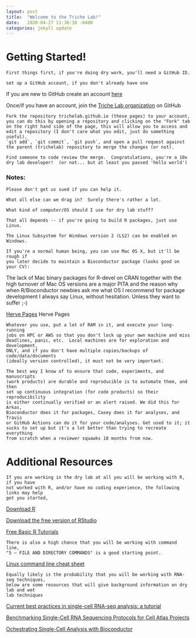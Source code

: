 ```yaml
---
layout: post
title:  "Welcome to the Triche Lab!"
date:   2020-04-27 11:36:38 -0400
categories: jekyll update
---
```


# Getting Started!

	First things first, if you're doing dry work, you'll need a GitHub ID.
  
    set up a GitHub account, if you don't already have one

If you are new to GitHub create an account [here](https://github.com/join)

Once/if you have an account, join the [Triche Lab organization](https://github.com/trichelab/) on GitHub

    Fork the repository trichelab.github.io (these pages) to your account, 
    you can do this by opening a repository and clicking on the "Fork" tab
    on the right hand side of the page, this will allow you to access and 
    edit a repository (I don't care what you edit, just do something useful), 
    `git add`, `git commit`, `git push`, and open a pull request against 
    the parent (trichelab) repository to merge the changes (or not). 

    Find someone to code review the merge.  Congratulations, you're a 10x 
    dry lab developer!  (or not... but at least you passed 'hello world') 
	
### Notes: 
    Please don't get us sued if you can help it. 

    What all else can we drag in?  Surely there's rather a lot.
    
    What kind of computer/OS should I use for dry lab stuff?
	
    That all depends -- if you're going to build R packages, just use Linux.
   
    The Linux Subsystem for Windows version 2 (LS2) can be enabled on Windows.
 
    If you're a normal human being, you can use Mac OS X, but it'll be rough if
    you later decide to maintain a Bioconductor package (looks good on your CV):

>
The lack of Mac binary packages for R-devel on CRAN together with the
high turnover of Mac OS versions are a major PITA and the reason why
when R/Bioconductor newbies ask me what OS I recommend for package
development I always say Linux, without hesitation. Unless they want to
suffer ;-)

[Herve Pages](https://stat.ethz.ch/pipermail/bioc-devel/2020-January/016010.html) Herve Pages

    Whatever you use, put a lot of RAM in it, and execute your long-running 
    jobs on HPC or AWS so that you don't lock up your own machine and miss 
    deadlines, panic, etc.  Local machines are for exploration and development, 
    ONLY, and if you don't have multiple copies/backups of code/data/documents
    (ideally version controlled), it must not be very important.  

    The best way I know of to ensure that code, experiments, and manuscripts 
    (work products) are durable and reproducible is to automate them, and then 
    set up continuous integration (for code products) so their reproducibility 
    is either continually verified or an alert raised. We did this for Arkas, 
    Bioconductor does it for packages, Casey does it for analyses, and Travis 
    or GitHub Actions can do it for your code/analyses. Get used to it; it
    sucks to set up but it's a lot better than trying to recreate everything 
    from scratch when a reviewer squawks 18 months from now.


# Additional Resources

	If you are working in the dry lab at all you will be working with R, if you have
	not worked with R, and/or have no coding experience, the following links may help
	get you started,

[Download R](https://repo.miserver.it.umich.edu/cran/)

[Download the free version of RStudio](https://rstudio.com/products/rstudio/download/#download)

[Free Basic R Tutorials](https://www.udemy.com/course/r-basics/)

	There is also a high chance that you will be working with command line, 
	"5 – FILE AND DIRECTORY COMMANDS" is a good starting point.

	
[Linux command line cheat sheet](https://www.linuxtrainingacademy.com/linux-commands-cheat-sheet/)

	Equally likely is the probability that you will be working with RNA-seq techniques,
	below are some resources that will give background information on dry lab and wet 
	lab techniques

[Current best practices in single-cell RNA-seq analysis: a tutorial](https://www.embopress.org/doi/full/10.15252/msb.20188746)

[Benchmarking Single-Cell RNA Sequencing Protocols for Cell Atlas Projects](https://www.nature.com/articles/s41587-020-0469-4)

[Ochestrating Single-Cell Analysis with Bioconductor](https://osca.bioconductor.org)
